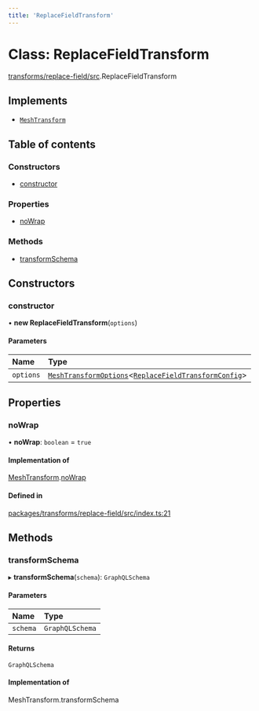 ```yaml
---
title: 'ReplaceFieldTransform'
---
```


# Class: ReplaceFieldTransform

[transforms/replace-field/src](../modules/transforms_replace_field_src).ReplaceFieldTransform

## Implements

- [`MeshTransform`](/docs/api/interfaces/types_src.MeshTransform)

## Table of contents

### Constructors

- [constructor](transforms_replace_field_src.ReplaceFieldTransform#constructor)

### Properties

- [noWrap](transforms_replace_field_src.ReplaceFieldTransform#nowrap)

### Methods

- [transformSchema](transforms_replace_field_src.ReplaceFieldTransform#transformschema)

## Constructors

### constructor

• **new ReplaceFieldTransform**(`options`)

#### Parameters

| Name | Type |
| :------ | :------ |
| `options` | [`MeshTransformOptions`](/docs/api/interfaces/types_src.MeshTransformOptions)<[`ReplaceFieldTransformConfig`](/docs/api/interfaces/types_src.YamlConfig.ReplaceFieldTransformConfig)\> |

## Properties

### noWrap

• **noWrap**: `boolean` = `true`

#### Implementation of

[MeshTransform](/docs/api/interfaces/types_src.MeshTransform).[noWrap](/docs/api/interfaces/types_src.MeshTransform#nowrap)

#### Defined in

[packages/transforms/replace-field/src/index.ts:21](https://github.com/Urigo/graphql-mesh/blob/master/packages/transforms/replace-field/src/index.ts#L21)

## Methods

### transformSchema

▸ **transformSchema**(`schema`): `GraphQLSchema`

#### Parameters

| Name | Type |
| :------ | :------ |
| `schema` | `GraphQLSchema` |

#### Returns

`GraphQLSchema`

#### Implementation of

MeshTransform.transformSchema
